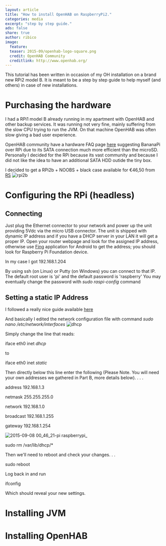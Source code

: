 ```yaml
---
layout: article
title: "How to install OpenHAB on RaspberryPi2."
categories: media
excerpt: "step by step guide."
ads: false
share: true
author: ribico
image:
  feature:
  teaser: 2015-09/openhab-logo-square.png
  credit: OpenHAB Community
  creditlink: http://www.openhab.org/
---
```


This tutorial has been written in occasion of my OH installation on a brand new RPi2 model B.
It is meant to be a step by step guide to help myself (and others) in case of new installations.

# Purchasing the hardware

I had a RPi1 model B already running in my apartment with OpenHAB and other backup services.
It was running not very fine, mainly suffering from the slow CPU trying to run the JVM.
On that machine OpenHAB was often slow giving a bad user experience.

OpenHAB community have a hardware FAQ page [here](https://github.com/openhab/openhab/wiki/Hardware-FAQ) suggesting BananaPi over RPi due to its SATA connection much more efficient than the microSD.
Personally I decided for the RPi because its vast community and because I did not like the idea to have an additional SATA HDD outide the tiny box.

I decided to get a RPi2b + NOOBS + black case available for €46,50 from [RS](http://it.rs-online.com/web/p/processor-microcontroller-development-kits/8772457/?origin=PSF_431027|fp&cm_sp=featureproducts-_-FeaturedProductsContent-_-8772457)
![rpi2b](https://cloud.githubusercontent.com/assets/5812335/9723267/f1bafce8-55bd-11e5-9751-d07882b87044.png)

# Configuring the RPi (headless)

## Connecting

Just plug the Ethernet connector to your network and power up the unit providing 5Vdc via the micro USB connector.
The unit is shipped with dynamic IP address and if you have a DHCP server in your LAN it will get a proper IP.
Open your router webpage and look for the assigned IP address, otherwise use [Fing](https://play.google.com/store/apps/details?id=com.overlook.android.fing&hl=en) application for Android to get the address; you should look for Raspberry Pi Foundation device.

In my case I got 192.168.1.204

By using ssh (on Linux) or Putty (on Windows) you can connect to that IP.
The default root user is 'pi' and the default password is 'raspberry'
You may eventually change the password with *sudo raspi-config* command

## Setting a static IP Address
I followed a really nice guide available [here](http://www.modmypi.com/blog/tutorial-how-to-give-your-raspberry-pi-a-static-ip-address)

And basically I edited the network configuration file with command *sudo nano /etc/network/interfaces*
![dhcp](https://www.modmypi.com/image/data/tutorials/static-ip/tutorial-how-to-give-your-raspberry-pi-a-static-ip-address-2.png)

Simply change the line that reads:

iface eth0 inet *dhcp*

to

iface eth0 inet *static*

Then directly below this line enter the following (Please Note. You will need your own addresses we gathered in Part B, more details below). . . .

address 192.168.1.3

netmask 255.255.255.0

network 192.168.1.0

broadcast 192.168.1.255

gateway 192.168.1.254

![2015-09-08 00_46_21-pi raspberrypi_](https://cloud.githubusercontent.com/assets/5812335/9723514/123e2c24-55c3-11e5-8f58-fa448539fcbf.png)

sudo rm /var/lib/dhcp/*

Then we'll need to reboot and check your changes. . .

sudo reboot

Log back in and run

ifconfig

Which should reveal your new settings.

# Installing JVM

# Installing OpenHAB

